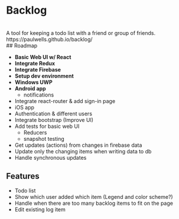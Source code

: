 # Backlog
<br>
A tool for keeping a todo list with a friend or group of friends.
<br>
https://paulwells.github.io/backlog/
<br>
## Roadmap

- <b>Basic Web UI w/ React</b>
- <b>Integrate Redux</b>
- <b>Integrate Firebase</b>
- <b>Setup dev environment</b>
- <b>Windows UWP</b>
- <b>Android app</b>
  - notifications
- Integrate react-router & add sign-in page
- iOS app
- Authentication & different users
- Integrate bootstrap (Improve UI)
- Add tests for basic web UI
  - Reducers
  - snapshot testing
- Get updates (actions) from changes in firebase data
- Update only the changing items when writing data to db
- Handle synchronous updates

## Features

- Todo list
- Show which user added which item (Legend and color scheme?)
- Handle when there are too many backlog items to fit on the page
- Edit existing log item
